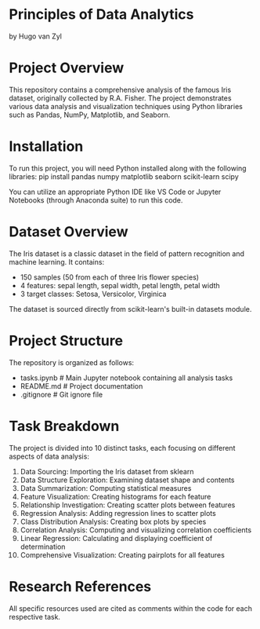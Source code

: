 # Principles of Data Analytics
by Hugo van Zyl

# Project Overview
This repository contains a comprehensive analysis of the famous Iris dataset, originally collected by R.A. Fisher. The project demonstrates various data analysis and visualization techniques using Python libraries such as Pandas, NumPy, Matplotlib, and Seaborn.

# Installation
To run this project, you will need Python installed along with the following libraries:
pip install pandas numpy matplotlib seaborn scikit-learn scipy

You can utilize an appropriate Python IDE like VS Code or Jupyter Notebooks (through Anaconda suite) to run this code. 

# Dataset Overview
The Iris dataset is a classic dataset in the field of pattern recognition and machine learning. It contains:
- 150 samples (50 from each of three Iris flower species)
- 4 features: sepal length, sepal width, petal length, petal width
- 3 target classes: Setosa, Versicolor, Virginica

The dataset is sourced directly from scikit-learn's built-in datasets module.

# Project Structure
The repository is organized as follows:
- tasks.ipynb         # Main Jupyter notebook containing all analysis tasks
- README.md           # Project documentation
- .gitignore          # Git ignore file

# Task Breakdown
The project is divided into 10 distinct tasks, each focusing on different aspects of data analysis:
1. Data Sourcing: Importing the Iris dataset from sklearn
2. Data Structure Exploration: Examining dataset shape and contents
3. Data Summarization: Computing statistical measures
4. Feature Visualization: Creating histograms for each feature
5. Relationship Investigation: Creating scatter plots between features
6. Regression Analysis: Adding regression lines to scatter plots
7. Class Distribution Analysis: Creating box plots by species
8. Correlation Analysis: Computing and visualizing correlation coefficients
9. Linear Regression: Calculating and displaying coefficient of determination
10. Comprehensive Visualization: Creating pairplots for all features

# Research References
All specific resources used are cited as comments within the code for each respective task.